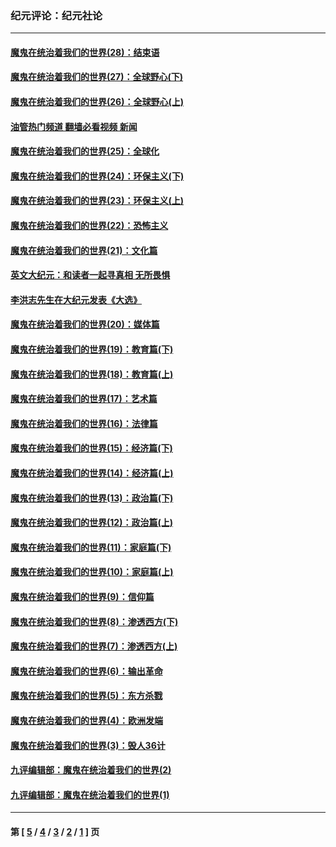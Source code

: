 ### 纪元评论：纪元社论
---
#### [魔鬼在统治着我们的世界(28)：结束语](../../pages/nsc422/n10936246.md?03020330) 
#### [魔鬼在统治着我们的世界(27)：全球野心(下)](../../pages/nsc422/n10928319.md?03020330) 
#### [魔鬼在统治着我们的世界(26)：全球野心(上)](../../pages/nsc422/n10900318.md?03020330) 
#### [油管热门频道 翻墙必看视频 新闻](ok?03020330)
#### [魔鬼在统治着我们的世界(25)：全球化](../../pages/nsc422/n10788205.md?03020330) 
#### [魔鬼在统治着我们的世界(24)：环保主义(下)](../../pages/nsc422/n10695307.md?03020330) 
#### [魔鬼在统治着我们的世界(23)：环保主义(上)](../../pages/nsc422/n10688613.md?03020330) 
#### [魔鬼在统治着我们的世界(22)：恐怖主义](../../pages/nsc422/n10614727.md?03020330) 
#### [魔鬼在统治着我们的世界(21)：文化篇](../../pages/nsc422/n10597706.md?03020330) 
#### [英文大纪元：和读者一起寻真相 无所畏惧](../../pages/nsc422/n12542027.md?03020330) 
#### [李洪志先生在大纪元发表《大选》](../../pages/nsc422/n12534746.md?03020330) 
#### [魔鬼在统治着我们的世界(20)：媒体篇](../../pages/nsc422/n10586579.md?03020330) 
#### [魔鬼在统治着我们的世界(19)：教育篇(下)](../../pages/nsc422/n10564808.md?03020330) 
#### [魔鬼在统治着我们的世界(18)：教育篇(上)](../../pages/nsc422/n10526970.md?03020330) 
#### [魔鬼在统治着我们的世界(17)：艺术篇](../../pages/nsc422/n10499093.md?03020330) 
#### [魔鬼在统治着我们的世界(16)：法律篇](../../pages/nsc422/n10485969.md?03020330) 
#### [魔鬼在统治着我们的世界(15)：经济篇(下)](../../pages/nsc422/n10469975.md?03020330) 
#### [魔鬼在统治着我们的世界(14)：经济篇(上)](../../pages/nsc422/n10457370.md?03020330) 
#### [魔鬼在统治着我们的世界(13)：政治篇(下)](../../pages/nsc422/n10448270.md?03020330) 
#### [魔鬼在统治着我们的世界(12)：政治篇(上)](../../pages/nsc422/n10444576.md?03020330) 
#### [魔鬼在统治着我们的世界(11)：家庭篇(下)](../../pages/nsc422/n10440961.md?03020330) 
#### [魔鬼在统治着我们的世界(10)：家庭篇(上)](../../pages/nsc422/n10435448.md?03020330) 
#### [魔鬼在统治着我们的世界(9)：信仰篇](../../pages/nsc422/n10432159.md?03020330) 
#### [魔鬼在统治着我们的世界(8)：渗透西方(下)](../../pages/nsc422/n10429603.md?03020330) 
#### [魔鬼在统治着我们的世界(7)：渗透西方(上)](../../pages/nsc422/n10426013.md?03020330) 
#### [魔鬼在统治着我们的世界(6)：输出革命](../../pages/nsc422/n10421536.md?03020330) 
#### [魔鬼在统治着我们的世界(5)：东方杀戮](../../pages/nsc422/n10417707.md?03020330) 
#### [魔鬼在统治着我们的世界(4)：欧洲发端](../../pages/nsc422/n10414890.md?03020330) 
#### [魔鬼在统治着我们的世界(3)：毁人36计](../../pages/nsc422/n10411583.md?03020330) 
#### [九评编辑部：魔鬼在统治着我们的世界(2)](../../pages/nsc422/n10410036.md?03020330) 
#### [九评编辑部：魔鬼在统治着我们的世界(1)](../../pages/nsc422/n10406825.md?03020330) 

---
#### 第 [ [5](./5.md?03020330) / [4](./4.md?03020330) / [3](./3.md?03020330) / [2](./2.md?03020330) / [1](./1.md?03020330) ] 页
